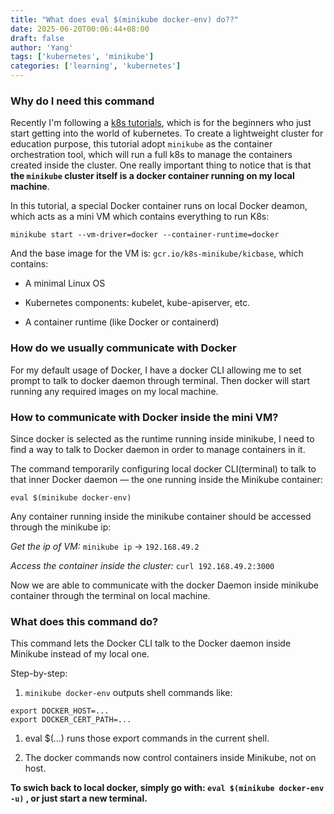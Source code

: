 ```yaml
---
title: "What does eval $(minikube docker-env) do??"
date: 2025-06-20T00:06:44+08:00
draft: false
author: 'Yang'
tags: ['kubernetes', 'minikube']
categories: ['learning', 'kubernetes']
---
```


### Why do I need this command
Recently I'm following a [k8s tutorials](https://github.com/guangzhengli/k8s-tutorials), which is for the beginners who just start getting into the world of kubernetes. To create a lightweight cluster for education purpose, this tutorial adopt `minikube` as the container orchestration tool, which will run a full k8s to manage the containers created inside the cluster. One really important thing to notice that is that **the `minikube` cluster itself is a docker container running on my local machine**.

In this tutorial, a special Docker container runs on local Docker deamon, which acts as a mini VM which contains everything to run K8s:

`minikube start --vm-driver=docker --container-runtime=docker`

And the base image for the VM is:
`gcr.io/k8s-minikube/kicbase`, which contains:
- A minimal Linux OS

- Kubernetes components: kubelet, kube-apiserver, etc.

- A container runtime (like Docker or containerd)

### How do we usually communicate with Docker
For my default usage of Docker, I have a docker CLI allowing me to set prompt to talk to docker daemon through terminal. Then docker will start running any required images on my local machine.

### How to communicate with Docker inside the mini VM?
Since docker is selected as the runtime running inside minikube, I need to find a way to talk to Docker daemon in order to manage containers in it.

The command temporarily configuring local docker CLI(terminal) to talk to that inner Docker daemon — the one running inside the Minikube container:

`eval $(minikube docker-env)`

Any container running inside the minikube container should be accessed through the minikube ip:

*Get the ip of VM:*
`minikube ip` -> `192.168.49.2`

*Access the container inside the cluster:*
`curl 192.168.49.2:3000`

Now we are able to communicate with the docker Daemon inside minikube container through the terminal on local machine.


### What does this command do?
This command lets the Docker CLI talk to the Docker daemon inside Minikube instead of my local one.

Step-by-step:
1. `minikube docker-env` outputs shell commands like:

```
export DOCKER_HOST=...
export DOCKER_CERT_PATH=...
```

1. eval $(...) runs those export commands in the current shell.

2. The docker commands now control containers inside Minikube, not on host.

**To swich back to local docker, simply go with:
`eval $(minikube docker-env -u)` , or just start a new terminal.**